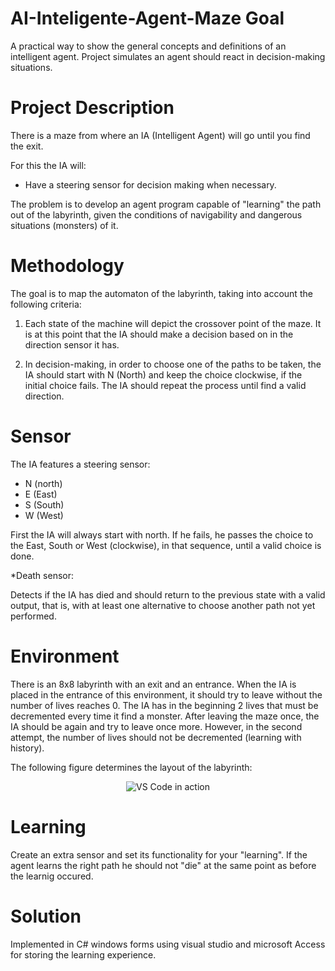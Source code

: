 # AI-Inteligente-Agent-Maze Goal

A practical way to show the general concepts and definitions of an intelligent agent. Project simulates an agent should react in decision-making situations.


# Project Description

There is a maze from where an IA (Intelligent Agent) will go until you find the exit. 

For this the IA will:
* Have a steering sensor for decision making when necessary.

The problem is to develop an agent program capable of "learning" the path out of the labyrinth, given the conditions of navigability and dangerous situations (monsters) of it.

# Methodology

The goal is to map the automaton of the labyrinth, taking into account the following criteria:

1. Each state of the machine will depict the crossover point of the maze. It is at this point that the IA should make a decision based on in the direction sensor it has.

2. In decision-making, in order to choose one of the paths to be taken, the IA should start with N (North) and keep the choice clockwise, if the initial choice fails. The IA should repeat the process until find a valid direction.

# Sensor
The IA features a steering sensor:
* N (north)
* E (East)
* S (South)
* W (West)

First the IA will always start with north. If he fails, he passes the choice to the East, South or West (clockwise), in that sequence, until a valid choice is done.

*Death sensor:

Detects if the IA has died and should return to the previous state with a valid output, that is, with at least one alternative to choose another path not yet performed.

# Environment

There is an 8x8 labyrinth with an exit and an entrance. 
When the IA is placed in the entrance of this environment, it should try to leave without the number of lives reaches 0.
The IA has in the beginning 2 lives that must be decremented every time it find a monster.
After leaving the maze once, the IA should be again and try to leave once more. However, in the second attempt, the number of lives
should not be decremented (learning with history).

The following figure determines the layout of the labyrinth:


<p align="center">
  <img alt="VS Code in action" src="https://github.com/Caio-Sousa/AI-Inteligente-Agent-Maze/blob/master/Labyrithn-8x8.png?raw=true">
</p>

# Learning 

Create an extra sensor and set its functionality for your "learning". If the agent learns the right path he should not "die" at the same point as before the learnig occured.

# Solution

Implemented in C# windows forms using visual studio and microsoft Access for storing the learning experience.
